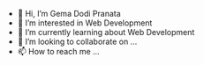 - 👋 Hi, I’m Gema Dodi Pranata
- 👀 I’m interested in Web Development
- 🌱 I’m currently learning about Web Development
- 💞️ I’m looking to collaborate on ...
- 📫 How to reach me ...

<!---
gemadp01/gemadp01 is a ✨ special ✨ repository because its `README.md` (this file) appears on your GitHub profile.
You can click the Preview link to take a look at your changes.
--->
